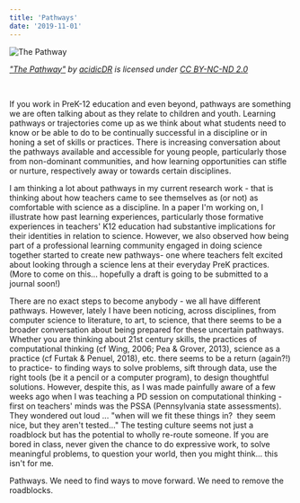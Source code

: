 ```yaml
---
title: 'Pathways'
date: '2019-11-01'
---
```


![The Pathway](https://uploads-ssl.webflow.com/5dbd14435ad64f288d7d3f35/5dbe29875ad64f9d4c82bd09_14477691695_21d9590819_b.jpeg)

[_"The Pathway"_](https://www.flickr.com/photos/116247965@N04/14477691695) _by_ [_acidicDR_](https://www.flickr.com/photos/116247965@N04) _is licensed under_ [_CC BY-NC-ND 2.0_](https://creativecommons.org/licenses/by-nc-nd/2.0/?ref=ccsearch&atype=html)

‍

If you work in PreK-12 education and even beyond, pathways are something we are often talking about as they relate to children and youth. Learning pathways or trajectories come up as we think about what students need to know or be able to do to be continually successful in a discipline or in honing a set of skills or practices. There is increasing conversation about the pathways available and accessible for young people, particularly those from non-dominant communities, and how learning opportunities can stifle or nurture, respectively away or towards certain disciplines.

I am thinking a lot about pathways in my current research work - that is thinking about how teachers came to see themselves as (or not) as comfortable with science as a discipline. In a paper I'm working on, I illustrate how past learning experiences, particularly those formative experiences in teachers' K12 education had substantive implications for their identities in relation to science. However, we also observed how being part of a professional learning community engaged in doing science together started to create new pathways- one where teachers felt excited about looking through a science lens at their everyday PreK practices. (More to come on this... hopefully a draft is going to be submitted to a journal soon!)

There are no exact steps to become anybody - we all have different pathways. However, lately I have been noticing, across disciplines, from computer science to literature, to art, to science, that there seems to be a broader conversation about being prepared for these uncertain pathways. Whether you are thinking about 21st century skills, the practices of computational thinking (cf Wing, 2006; Pea & Grover, 2013), science as a practice (cf Furtak & Penuel, 2018), etc. there seems to be a return (again?!) to practice- to finding ways to solve problems, sift through data, use the right tools (be it a pencil or a computer program), to design thoughtful solutions. However, despite this, as I was made painfully aware of a few weeks ago when I was teaching a PD session on computational thinking - first on teachers' minds was the PSSA (Pennsylvania state assessments). They wondered out loud ... "when will we fit these things in?  they seem nice, but they aren't tested..." The testing culture seems not just a roadblock but has the potential to wholly re-route someone. If you are bored in class, never given the chance to do expressive work, to solve meaningful problems, to question your world, then you might think... this isn't for me.

Pathways. We need to find ways to move forward. We need to remove the roadblocks.